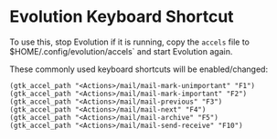 # Evolution Keyboard Shortcut

To use this, stop Evolution if it is running, copy the `accels` file to $HOME/.config/evolution/accels` and start Evolution again.

These commonly used keyboard shortcuts will be enabled/changed:

```
(gtk_accel_path "<Actions>/mail/mail-mark-unimportant" "F1")
(gtk_accel_path "<Actions>/mail/mail-mark-important" "F2")
(gtk_accel_path "<Actions>/mail/mail-previous" "F3")
(gtk_accel_path "<Actions>/mail/mail-next" "F4")
(gtk_accel_path "<Actions>/mail/mail-archive" "F5")
(gtk_accel_path "<Actions>/mail/mail-send-receive" "F10")
```

